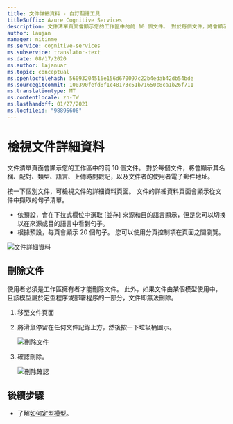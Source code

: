 ```yaml
---
title: 文件詳細資料 - 自訂翻譯工具
titleSuffix: Azure Cognitive Services
description: 文件清單頁面會顯示您的工作區中的前 10 個文件。 對於每個文件，將會顯示其名稱、配對、類型、語言、上傳時間戳記，以及文件者的使用者電子郵件地址。
author: laujan
manager: nitinme
ms.service: cognitive-services
ms.subservice: translator-text
ms.date: 08/17/2020
ms.author: lajanuar
ms.topic: conceptual
ms.openlocfilehash: 56093204516e156d670097c22b4edab42db54bde
ms.sourcegitcommit: 100390fefd8f1c48173c51b71650c8ca1b26f711
ms.translationtype: MT
ms.contentlocale: zh-TW
ms.lasthandoff: 01/27/2021
ms.locfileid: "98895606"
---
```

# <a name="view-document-details"></a>檢視文件詳細資料

文件清單頁面會顯示您的工作區中的前 10 個文件。 對於每個文件，將會顯示其名稱、配對、類型、語言、上傳時間戳記，以及文件者的使用者電子郵件地址。

按一下個別文件，可檢視文件的詳細資料頁面。 文件的詳細資料頁面會顯示從文件中擷取的句子清單。

- 依預設，會在下拉式欄位中選取 [並存] 來源和目的語言顯示，但是您可以切換以在來源或目的語言中看到句子。
- 根據預設，每頁會顯示 20 個句子。 您可以使用分頁控制項在頁面之間瀏覽。

![文件詳細資料](media/how-to/how-to-view-document-details.png)

## <a name="delete-a-document"></a>刪除文件

使用者必須是工作區擁有者才能刪除文件。 此外，如果文件由某個模型使用中，且該模型屬於定型程序或部署程序的一部分，文件即無法刪除。

1. 移至文件頁面
2. 將滑鼠停留在任何文件記錄上方，然後按一下垃圾桶圖示。

    ![刪除文件](media/how-to/how-to-delete-document-1.png)

3. 確認刪除。

    ![刪除確認](media/how-to/how-to-delete-document-confirm.png)

## <a name="next-steps"></a>後續步驟

- 了解[如何定型模型](how-to-train-model.md)。
